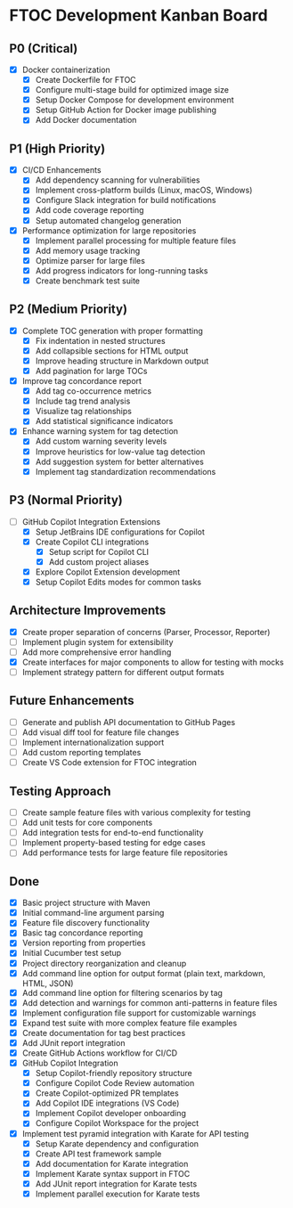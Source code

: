 # FTOC Development Kanban Board

## P0 (Critical)
- [x] Docker containerization
  - [x] Create Dockerfile for FTOC
  - [x] Configure multi-stage build for optimized image size
  - [x] Setup Docker Compose for development environment
  - [x] Setup GitHub Action for Docker image publishing
  - [x] Add Docker documentation

## P1 (High Priority)
- [x] CI/CD Enhancements
  - [x] Add dependency scanning for vulnerabilities
  - [x] Implement cross-platform builds (Linux, macOS, Windows)
  - [x] Configure Slack integration for build notifications
  - [x] Add code coverage reporting
  - [x] Setup automated changelog generation
  
- [x] Performance optimization for large repositories
  - [x] Implement parallel processing for multiple feature files
  - [x] Add memory usage tracking
  - [x] Optimize parser for large files
  - [x] Add progress indicators for long-running tasks
  - [x] Create benchmark test suite

## P2 (Medium Priority)
- [x] Complete TOC generation with proper formatting
  - [x] Fix indentation in nested structures
  - [x] Add collapsible sections for HTML output
  - [x] Improve heading structure in Markdown output
  - [x] Add pagination for large TOCs

- [x] Improve tag concordance report
  - [x] Add tag co-occurrence metrics
  - [x] Include tag trend analysis
  - [x] Visualize tag relationships
  - [x] Add statistical significance indicators

- [x] Enhance warning system for tag detection
  - [x] Add custom warning severity levels
  - [x] Improve heuristics for low-value tag detection
  - [x] Add suggestion system for better alternatives
  - [x] Implement tag standardization recommendations

## P3 (Normal Priority)
- [ ] GitHub Copilot Integration Extensions
  - [x] Setup JetBrains IDE configurations for Copilot
  - [x] Create Copilot CLI integrations
    - [x] Setup script for Copilot CLI
    - [x] Add custom project aliases
  - [x] Explore Copilot Extension development
  - [x] Setup Copilot Edits modes for common tasks

## Architecture Improvements
- [x] Create proper separation of concerns (Parser, Processor, Reporter)
- [ ] Implement plugin system for extensibility
- [ ] Add more comprehensive error handling
- [x] Create interfaces for major components to allow for testing with mocks
- [ ] Implement strategy pattern for different output formats

## Future Enhancements
- [ ] Generate and publish API documentation to GitHub Pages
- [ ] Add visual diff tool for feature file changes
- [ ] Implement internationalization support
- [ ] Add custom reporting templates
- [ ] Create VS Code extension for FTOC integration

## Testing Approach
- [ ] Create sample feature files with various complexity for testing
- [ ] Add unit tests for core components
- [ ] Add integration tests for end-to-end functionality
- [ ] Implement property-based testing for edge cases
- [ ] Add performance tests for large feature file repositories

## Done
- [x] Basic project structure with Maven
- [x] Initial command-line argument parsing
- [x] Feature file discovery functionality
- [x] Basic tag concordance reporting
- [x] Version reporting from properties
- [x] Initial Cucumber test setup
- [x] Project directory reorganization and cleanup
- [x] Add command line option for output format (plain text, markdown, HTML, JSON)
- [x] Add command line option for filtering scenarios by tag
- [x] Add detection and warnings for common anti-patterns in feature files
- [x] Implement configuration file support for customizable warnings
- [x] Expand test suite with more complex feature file examples
- [x] Create documentation for tag best practices
- [x] Add JUnit report integration
- [x] Create GitHub Actions workflow for CI/CD
- [x] GitHub Copilot Integration
  - [x] Setup Copilot-friendly repository structure
  - [x] Configure Copilot Code Review automation
  - [x] Create Copilot-optimized PR templates
  - [x] Add Copilot IDE integrations (VS Code)
  - [x] Implement Copilot developer onboarding
  - [x] Configure Copilot Workspace for the project
- [x] Implement test pyramid integration with Karate for API testing
  - [x] Setup Karate dependency and configuration
  - [x] Create API test framework sample
  - [x] Add documentation for Karate integration
  - [x] Implement Karate syntax support in FTOC
  - [x] Add JUnit report integration for Karate tests
  - [x] Implement parallel execution for Karate tests